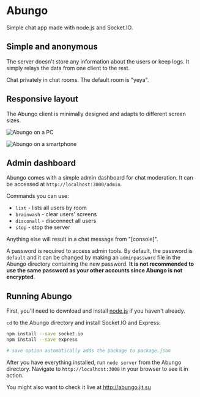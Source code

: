 # Abungo

Simple chat app made with node.js and Socket.IO.

## Simple and anonymous

The server doesn't store any information about the users or keep logs. It simply relays the data from one client to the rest. 

Chat privately in chat rooms. The default room is "yeya".

## Responsive layout

The Abungo client is minimally designed and adapts to different screen sizes.

![Abungo on a PC](http://i.imgur.com/uHIjlEu.png)

![Abungo on a smartphone](http://i.imgur.com/BzgCj67.png)

## Admin dashboard

Abungo comes with a simple admin dashboard for chat moderation. It can be accessed at `http://localhost:3000/admin`.

Commands you can use:

+ `list` - lists all users by room
+ `brainwash` - clear users' screens
+ `disconall` - disconnect all users
+ `stop` - stop the server

Anything else will result in a chat message from "[console]".

A password is required to access admin tools. By default, the password is `default` and it can be changed by making an `adminpassword` file in the Abungo directory containing the new password. **It is not recommended to use the same password as your other accounts since Abungo is not encrypted**.

## Running Abungo

First, you'll need to download and install [node.js](http://nodejs.org) if you haven't already.

`cd` to the Abungo directory and install Socket.IO and Express:

```bash
npm install --save socket.io
npm install --save express

# save option automatically adds the package to package.json
```

After you have everything installed, run `node server` from the Abungo directory. Navigate to `http://localhost:3000` in your browser to see it in action.

You might also want to check it live at http://abungo.jit.su
